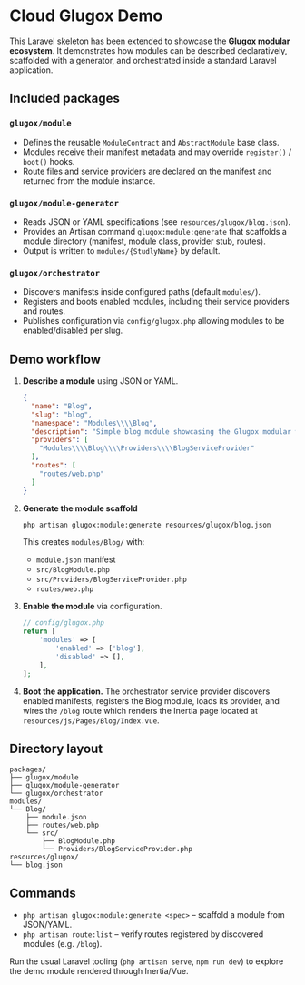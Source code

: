 # Cloud Glugox Demo

This Laravel skeleton has been extended to showcase the **Glugox modular ecosystem**. It demonstrates how modules can be described declaratively, scaffolded with a generator, and orchestrated inside a standard Laravel application.

## Included packages

### `glugox/module`
- Defines the reusable `ModuleContract` and `AbstractModule` base class.
- Modules receive their manifest metadata and may override `register()` / `boot()` hooks.
- Route files and service providers are declared on the manifest and returned from the module instance.

### `glugox/module-generator`
- Reads JSON or YAML specifications (see `resources/glugox/blog.json`).
- Provides an Artisan command `glugox:module:generate` that scaffolds a module directory (manifest, module class, provider stub, routes).
- Output is written to `modules/{StudlyName}` by default.

### `glugox/orchestrator`
- Discovers manifests inside configured paths (default `modules/`).
- Registers and boots enabled modules, including their service providers and routes.
- Publishes configuration via `config/glugox.php` allowing modules to be enabled/disabled per slug.

## Demo workflow

1. **Describe a module** using JSON or YAML.
   ```json
   {
     "name": "Blog",
     "slug": "blog",
     "namespace": "Modules\\\\Blog",
     "description": "Simple blog module showcasing the Glugox modular workflow.",
     "providers": [
       "Modules\\\\Blog\\\\Providers\\\\BlogServiceProvider"
     ],
     "routes": [
       "routes/web.php"
     ]
   }
   ```
2. **Generate the module scaffold**
   ```bash
   php artisan glugox:module:generate resources/glugox/blog.json
   ```
   This creates `modules/Blog/` with:
   - `module.json` manifest
   - `src/BlogModule.php`
   - `src/Providers/BlogServiceProvider.php`
   - `routes/web.php`

3. **Enable the module** via configuration.
   ```php
   // config/glugox.php
   return [
       'modules' => [
           'enabled' => ['blog'],
           'disabled' => [],
       ],
   ];
   ```

4. **Boot the application.** The orchestrator service provider discovers enabled manifests, registers the Blog module, loads its provider, and wires the `/blog` route which renders the Inertia page located at `resources/js/Pages/Blog/Index.vue`.

## Directory layout

```
packages/
├── glugox/module
├── glugox/module-generator
└── glugox/orchestrator
modules/
└── Blog/
    ├── module.json
    ├── routes/web.php
    └── src/
        ├── BlogModule.php
        └── Providers/BlogServiceProvider.php
resources/glugox/
└── blog.json
```

## Commands

- `php artisan glugox:module:generate <spec>` – scaffold a module from JSON/YAML.
- `php artisan route:list` – verify routes registered by discovered modules (e.g. `/blog`).

Run the usual Laravel tooling (`php artisan serve`, `npm run dev`) to explore the demo module rendered through Inertia/Vue.
